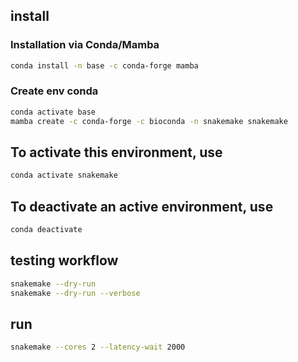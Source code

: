 ## install

### Installation via Conda/Mamba

```bash
conda install -n base -c conda-forge mamba
```

### Create env conda

```bash
conda activate base
mamba create -c conda-forge -c bioconda -n snakemake snakemake
```

## To activate this environment, use

```bash
conda activate snakemake
```

## To deactivate an active environment, use

```bash
conda deactivate
```

## testing workflow 

```bash
snakemake --dry-run 
snakemake --dry-run --verbose
```

## run
```bash
snakemake --cores 2 --latency-wait 2000
```